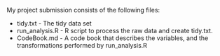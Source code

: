 My project submission consists of the following files:

* tidy.txt - The tidy data set
* run_analysis.R - R script to process the raw data and create tidy.txt.
* CodeBook.md - A code book that describes the variables, and the transformations performed by run_analysis.R